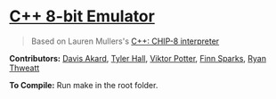 # [C++ 8-bit Emulator](https://en.wikipedia.org/wiki/CHIP-8#Virtual_machine_description)
> Based on Lauren Mullers's [C++: CHIP-8 interpreter](https://multigesture.net/articles/how-to-write-an-emulator-chip-8-interpreter/)

**Contributors:** [Davis Akard](https://github.com/dbakard), [Tyler Hall](https://github.com/thall49), [Viktor Potter](https://github.com/Vikpal1), [Finn Sparks](https://github.com/FinnSpar), [Ryan Thweatt](https://github.com/rthweatt3930)

**To Compile:** Run make in the root folder.
